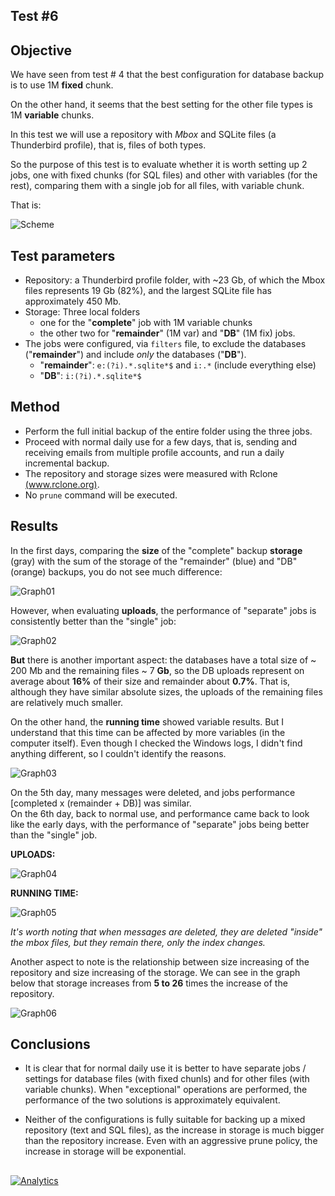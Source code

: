 ## Test #6

## Objective

We have seen from test # 4 that the best configuration for database backup is to use 1M **fixed** chunk.

On the other hand, it seems that the best setting for the other file types is 1M **variable** chunks.

In this test we will use a repository with *Mbox* and SQLite files (a Thunderbird profile), that is, files of both types.

So the purpose of this test is to evaluate whether it is worth setting up 2 jobs, one with fixed chunks (for SQL files) and other with variables (for the rest), comparing them with a single job for all files, with variable chunk. 

That is:

![Scheme][0]

## Test parameters

* Repository: a Thunderbird profile folder, with ~23 Gb, of which the Mbox files represents 19 Gb (82%), and the largest SQLite file has approximately 450 Mb.
* Storage: Three local folders
	* one for the "**complete**" job with 1M variable chunks
	* the other two for "**remainder**" (1M var) and "**DB**" (1M fix) jobs. 
* The jobs were configured, via ```filters``` file, to exclude the databases ("**remainder**") and include *only* the databases ("**DB**").
	* "**remainder**": ```e:(?i).*.sqlite*$``` and ```i:.*``` (include everything else)
	* "**DB**": ```i:(?i).*.sqlite*$```
	
## Method

* Perform the full initial backup of the entire folder using the three jobs.
* Proceed with normal daily use for a few days, that is, sending and receiving emails from multiple profile accounts, and run a daily incremental backup.
* The repository and storage sizes were measured with Rclone [(www.rclone.org)](http://www.rclone.org).
* No ```prune``` command will be executed.

## Results

In the first days, comparing the **size** of the "complete" backup **storage** (gray) with the sum of the storage of the "remainder" (blue) and "DB" (orange) backups, you do not see much difference:

![Graph01][1]

However, when evaluating **uploads**, the performance of "separate" jobs is consistently better than the "single" job:

![Graph02][2]

**But** there is another important aspect: the databases have a total size of ~ 200 Mb and the remaining files ~ 7 **Gb**, so the DB uploads represent on average about **16%** of their size and remainder about **0.7%**. That is, although they have similar absolute sizes, the uploads of the remaining files are relatively much smaller.


On the other hand, the **running time** showed variable results. But I understand that this time can be affected by more variables (in the computer itself). Even though I checked the Windows logs, I didn't find anything different, so I couldn't identify the reasons.

![Graph03][3]

On the 5th day, many messages were deleted, and jobs performance [completed x (remainder + DB)] was similar.  
On the 6th day, back to normal use, and performance came back to look like the early days, with the performance of "separate" jobs being better than the "single" job.

**UPLOADS:**

![Graph04][4]


**RUNNING TIME:**

![Graph05][5]

*It's worth noting that when messages are deleted, they are deleted "inside" the mbox files, but they remain there, only the index changes.*

Another aspect to note is the relationship between size increasing of the repository and size increasing of the storage. We can see in the graph below that storage increases from **5 to 26** times the increase of the repository.


![Graph06][6]




## Conclusions

* It is clear that for normal daily use it is better to have separate jobs / settings for database files (with fixed chunls) and for other files (with variable chunks). When "exceptional" operations are performed, the performance of the two solutions is approximately equivalent.

* Neither of the configurations is fully suitable for backing up a mixed repository (text and SQL files), as the increase in storage is much bigger than the repository increase. Even with an aggressive prune policy, the increase in storage will be exponential. 

## 

  [0]: https://raw.githubusercontent.com/TowerBR/backup_software_testing/master/images/test06/scheme.png
  [1]: https://raw.githubusercontent.com/TowerBR/backup_software_testing/master/images/test06/graph01.png
  [2]: https://raw.githubusercontent.com/TowerBR/backup_software_testing/master/images/test06/graph02.png
  [3]: https://raw.githubusercontent.com/TowerBR/backup_software_testing/master/images/test06/graph03.png  
  [4]: https://raw.githubusercontent.com/TowerBR/backup_software_testing/master/images/test06/graph04.png  
  [5]: https://raw.githubusercontent.com/TowerBR/backup_software_testing/master/images/test06/graph05.png  
  [6]: https://raw.githubusercontent.com/TowerBR/backup_software_testing/master/images/test06/graph06.png    
  

[![Analytics](https://ga-beacon.appspot.com/UA-113708097-1/test_06?pixel)](https://github.com/igrigorik/ga-beacon)
